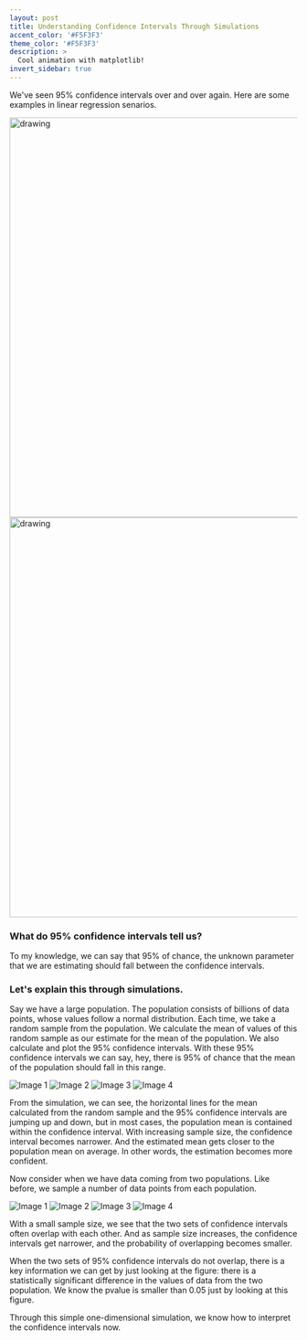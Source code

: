 ```yaml
---
layout: post
title: Understanding Confidence Intervals Through Simulations
accent_color: '#F5F3F3'
theme_color: '#F5F3F3'
description: >
  Cool animation with matplotlib!
invert_sidebar: true
---
```


We've seen 95% confidence intervals over and over again. Here are some examples in linear regression senarios.

<img src="../blogs/20230430_confidence_intervals/CI_negative_hetero_v1.gif" alt="drawing" width="700"/>
<img src="../blogs/20230430_confidence_intervals/CI_positive_hetero_v1.gif" alt="drawing" width="700"/>

### What do 95% confidence intervals tell us?

To my knowledge, we can say that 95% of chance, the unknown parameter that we are estimating should fall between the confidence intervals.

### Let's explain this through simulations.

Say we have a large population. The population consists of billions of data points, whose values follow a normal distribution. Each time, we take a random sample from the population. We calculate the mean of values of this random sample as our estimate for the mean of the population. We also calculate and plot the 95% confidence intervals. With these 95% confidence intervals we can say, hey, there is 95% of chance that the mean of the population should fall in this range.

![Image 1](../blogs/20230430_confidence_intervals/confidence_intervals_s_sample.gif)
![Image 2](../blogs/20230430_confidence_intervals/confidence_intervals_m_sample.gif)
![Image 3](../blogs/20230430_confidence_intervals/confidence_intervals_l_sample.gif)
![Image 4](../blogs/20230430_confidence_intervals/confidence_intervals_xl_sample.gif)


From the simulation, we can see, the horizontal lines for the mean calculated from the random sample and the 95% confidence intervals are jumping up and down, but in most cases, the population mean is contained within the confidence interval. With increasing sample size, the confidence interval becomes narrower. And the estimated mean gets closer to the population mean on average. In other words, the estimation becomes more confident.

Now consider when we have data coming from two populations. Like before, we sample a number of data points from each population. 

![Image 1](../blogs/20230430_confidence_intervals/confidence_intervals_two_distribution_s_sample.gif)
![Image 2](../blogs/20230430_confidence_intervals/confidence_intervals_two_distribution_m_sample.gif)
![Image 3](../blogs/20230430_confidence_intervals/confidence_intervals_two_distribution_l_sample.gif)
![Image 4](../blogs/20230430_confidence_intervals/confidence_intervals_two_distribution_xl_sample.gif)


With a small sample size, we see that the two sets of confidence intervals often overlap with each other. And as sample size increases, the confidence intervals get narrower, and the probability of overlapping becomes smaller.

When the two sets of 95% confidence intervals do not overlap, there is a key information we can get by just looking at the figure: there is a statistically significant difference in the values of data from the two population. We know the pvalue is smaller than 0.05 just by looking at this figure.

Through this simple one-dimensional simulation, we know how to interpret the confidence intervals now. 
